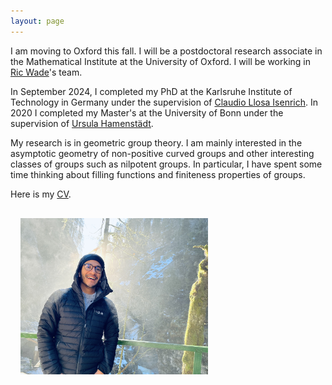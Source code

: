```yaml
---
layout: page  
---
```

 <link rel="shortcut icon" type="image/x-icon" href="asteroid.png">
 
I am moving to Oxford this fall. I will be a postdoctoral research associate in the Mathematical Institute at the University of Oxford. I will be working in [Ric Wade](https://people.maths.ox.ac.uk/wade/index.html#)'s team.

In September 2024, I completed my PhD at the Karlsruhe Institute of Technology in Germany under the supervision of [Claudio Llosa Isenrich](https://www.math.kit.edu/user/llosa/index.html). In 2020 I completed my Master's at the University of Bonn under the supervision of [Ursula Hamenstädt](https://www.math.uni-bonn.de/people/ursula/). <!--Before that, in 2018, I obtained my Bachelor's at the National Autonomous University of Mexico (UNAM) under the supervision of Carlos Prieto.-->

My research is in geometric group theory. I am mainly interested in the asymptotic geometry of non-positive curved groups and other interesting classes of groups such as nilpotent groups. In particular, I have spent some time thinking about filling functions and finiteness properties of groups.

Here is my <a href="CV_GarciaMejia.pdf">CV</a>.

<!--I will be moving to Oxford to start be a postdoctoral research associate in geometric group theory, working in [Ric Wade](https://people.maths.ox.ac.uk/wade/index.html#)'s team.-->

<img align="left" width="300" height="250" style="margin:16px;" src="IMG_4313.jpeg">


